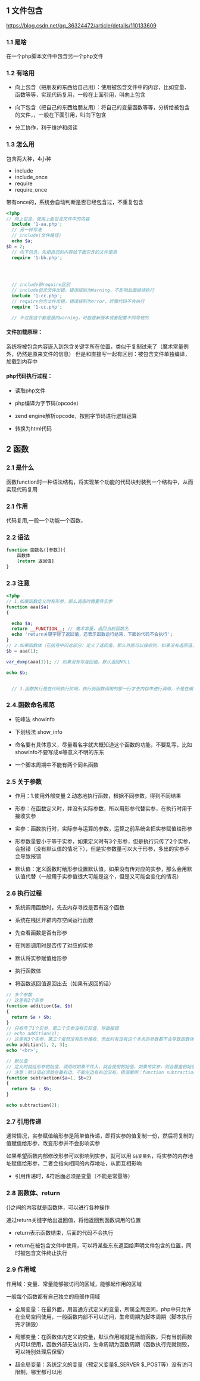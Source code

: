 ## 1 文件包含

https://blog.csdn.net/qq_36324472/article/details/110133609

### 1.1 是啥

在一个php脚本文件中包含另一个php文件

### 1.2 有啥用

- 向上包含（把朋友的东西给自己用）：使用被包含文件中的内容，比如变量、函数等等，实现代码复用，一般在上面引用，叫向上包含

- 向下包含（把自己的东西给朋友用）：将自己的变量函数等等，分析给被包含的文件，，一般在下面引用，叫向下包含
- 分工协作，利于维护和阅读



### 1.3 怎么用

包含两大种，4小种

- include 
- include_once
- require
- require_once



带有once的，系统会自动判断是否已经包含过，不重复包含

```php
<?php
// 向上包含，使用上面包含文件中的内容
  include '1-aa.php';
  // 另一种写法
  // include(文件路径)
  echo $a;
$b = 2;
  // 向下包含，先把自己的内容给下面包含的文件使用
  require '1-bb.php';
  

  

  // include和require区别
  // include包含文件出错，错误级别为Warning，不影响后面继续执行
  include '1-cc.php';
  // require包含文件出错，错误级别为error，后面代码不会执行
  require '1-cc.php';

  // 不过我这个都是报的warning，可能是新版本或者配置不同导致的


```



#### 文件加载原理：

系统将被包含内容嵌入到包含关键字所在位置，类似于复制过来了（魔术常量例外，仍然是原来文件的信息）
但是和直接写一起有区别：被包含文件单独编译，加载到内存中

#### php代码执行过程：

- 读取php文件 

- php编译为字节码(opcode） 

- zend engine解析opcode，按照字节码进行逻辑运算 

- 转换为html代码



## 2 函数

### 2.1 是什么

函数function时一种语法结构，将实现某个功能的代码块封装到一个结构中，从而实现代码复用

### 2.1 作用

代码复用,一般一个功能一个函数，

### 2.2 语法

```php
function 函数名([参数]){
	函数体
    [return 返回值]
}
```

### 2.3 注意

```php
<?php
// 1.如果函数定义时有形参，那么调用时需要传实参
function aaa($a)
{

  echo $a;
  return __FUNCTION__; // 魔术常量，返回当前函数名
  echo 'return关键字除了返回值，还表示函数运行结束，下面的代码不会执行';
}
// 2.如果函数体（花括号中间这部分）定义了返回值，那么外面可以接收到，如果没有返回值，系统默认返回NULL
$b = aaa(1);

var_dump(aaa(1)); // 如果没有写返回值，默认返回NULL

echo $b;


  // 3.函数执行是在代码执行阶段，执行到函数调用的那一行才去内存中进行调用，不是在编译阶段，所以可以在函数定义之前写调用代码（因为已经编译好了）
```

### 2.4.函数命名规范



- 驼峰法  showInfo

- 下划线法 show_info

- 命名要有具体意义，尽量看名字就大概知道这个函数的功能，不要乱写，比如showInfo不要写成si等意义不明的东东

- 一个脚本周期中不能有两个同名函数



### 2.5 关于参数

- 作用：1.使用外部变量 2.动态地执行函数，根据不同参数，得到不同结果

- 形参：在函数定义时，并没有实际参数，所以用形参代替实参，在执行时用于接收实参
- 实参：函数执行时，实际参与运算的参数，运算之前系统会把实参赋值给形参
- 形参数量要小于等于实参，如果定义时有3个形参，但是执行只传了2个实参，会报错（没有默认值的情况下），但是实参数量可以大于形参，多出的实参不会导致报错

- 默认值：定义函数时给形参设置默认值，如果没有传对应的实参，那么会用默认值代替（一般用于实参值很大可能是这个，但是又可能会变化的情况）

### 2.6 执行过程

- 系统调用函数时，先去内存寻找是否有这个函数

- 系统在栈区开辟内存空间运行函数

- 先查看函数是否有形参

* 在判断调用时是否传了对应的实参

- 默认将实参赋值给形参

* 执行函数体

* 将函数返回值返回出去（如果有返回的话）

  

```php
// 多个参数
// 这里有2个形参
function addition($a, $b)
{
  return $a + $b;
}
// 只有传了1个实参，第二个实参没有实际值，导致报错
// echo addition(1);
// 这里有3个实参，第三个虽然没有形参接收，但此时有没有这个多余的参数都不会导致函数体出错
echo addition(1, 2, 3);
echo '<br>';

// 默认值
// 定义时就给形参初始值，调用时如果不传入，就会使用初始值，如果传实参，则会覆盖初始值
// 注意：默认值必须放在最右边，不能左边有右边没有，错误案例：function subtraction($a=1, $b)
function subtraction($a=1, $b=2)
{
  return $a - $b;
}

echo subtraction(2);
```

### 2.7 引用传递

通常情况，实参赋值给形参是简单值传递，即将实参的值复制一份，然后将复制的值赋值给形参，改变形参并不会影响实参

如果希望函数内部修改形参可以影响到实参，就可以用 ``&$变量名``，将实参的内存地址赋值给形参，二者会指向相同的内存地址，从而互相影响

- 引用传递时，&符后面必须是变量（不能是常量等）

### 2.8 函数体、return

{}之间的内容就是函数体，可以进行各种操作

通过return关键字给出返回值，将他返回到函数调用的位置

- return表示函数结束，后面的代码不会执行

- return在被包含文件中使用，可以将某些东东返回给声明文件包含的位置，同时被包含文件终止执行

### 2.9 作用域

作用域：变量、常量能够被访问的区域，能够起作用的区域

一般每个函数都有自己独立的局部作用域

- 全局变量：在最外面，用普通方式定义的变量，所属全局空间，php中只允许在全局空间使用，一般函数内部不可以访问，生命周期为脚本周期（脚本执行完才销毁）

- 局部变量：在函数体内定义的变量，默认作用域就是当前函数，只有当前函数内可以使用，函数外部无法访问，生命周期为函数周期（函数执行完就销毁，可以特别处理后保留）
- 超全局变量：系统定义的变量（预定义变量$\_SERVER $\_POST等）没有访问限制，哪里都可以用